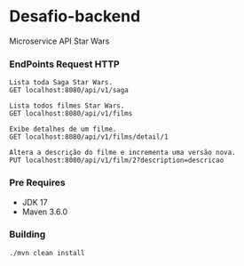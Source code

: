 # Desafio-backend

Microservice API Star Wars

### EndPoints Request HTTP
```
Lista toda Saga Star Wars.
GET localhost:8080/api/v1/saga
```

```
Lista todos filmes Star Wars.
GET localhost:8080/api/v1/films
```

```
Exibe detalhes de um filme.
GET localhost:8080/api/v1/films/detail/1
```

```
Altera a descrição do filme e incrementa uma versão nova.
PUT localhost:8080/api/v1/film/2?description=descricao
```

### Pre Requires

- JDK 17
- Maven 3.6.0

### Building

````
./mvn clean install
